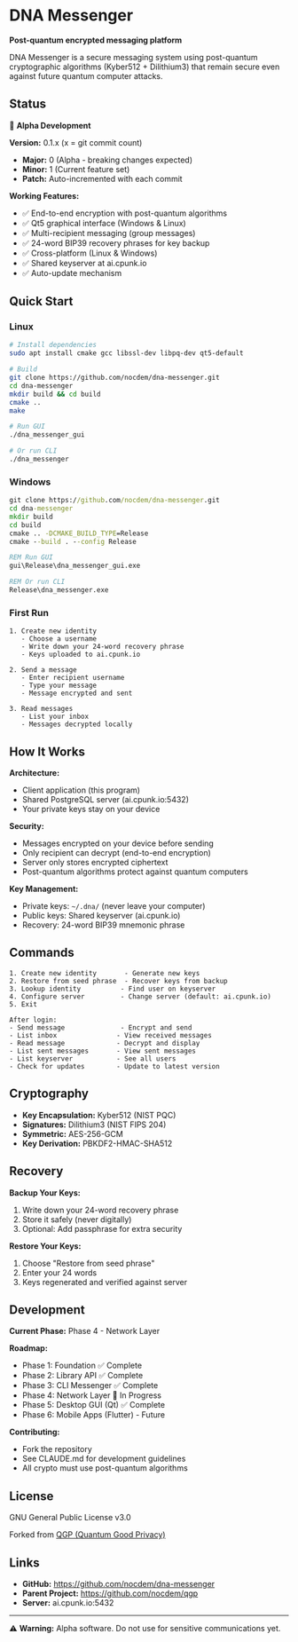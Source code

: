 # DNA Messenger

**Post-quantum encrypted messaging platform**

DNA Messenger is a secure messaging system using post-quantum cryptographic algorithms (Kyber512 + Dilithium3) that remain secure even against future quantum computer attacks.

## Status

🚧 **Alpha Development**

**Version:** 0.1.x (x = git commit count)
- **Major:** 0 (Alpha - breaking changes expected)
- **Minor:** 1 (Current feature set)
- **Patch:** Auto-incremented with each commit

**Working Features:**
- ✅ End-to-end encryption with post-quantum algorithms
- ✅ Qt5 graphical interface (Windows & Linux)
- ✅ Multi-recipient messaging (group messages)
- ✅ 24-word BIP39 recovery phrases for key backup
- ✅ Cross-platform (Linux & Windows)
- ✅ Shared keyserver at ai.cpunk.io
- ✅ Auto-update mechanism

## Quick Start

### Linux

```bash
# Install dependencies
sudo apt install cmake gcc libssl-dev libpq-dev qt5-default

# Build
git clone https://github.com/nocdem/dna-messenger.git
cd dna-messenger
mkdir build && cd build
cmake ..
make

# Run GUI
./dna_messenger_gui

# Or run CLI
./dna_messenger
```

### Windows

```cmd
git clone https://github.com/nocdem/dna-messenger.git
cd dna-messenger
mkdir build
cd build
cmake .. -DCMAKE_BUILD_TYPE=Release
cmake --build . --config Release

REM Run GUI
gui\Release\dna_messenger_gui.exe

REM Or run CLI
Release\dna_messenger.exe
```

### First Run

```
1. Create new identity
   - Choose a username
   - Write down your 24-word recovery phrase
   - Keys uploaded to ai.cpunk.io

2. Send a message
   - Enter recipient username
   - Type your message
   - Message encrypted and sent

3. Read messages
   - List your inbox
   - Messages decrypted locally
```

## How It Works

**Architecture:**
- Client application (this program)
- Shared PostgreSQL server (ai.cpunk.io:5432)
- Your private keys stay on your device

**Security:**
- Messages encrypted on your device before sending
- Only recipient can decrypt (end-to-end encryption)
- Server only stores encrypted ciphertext
- Post-quantum algorithms protect against quantum computers

**Key Management:**
- Private keys: `~/.dna/` (never leave your computer)
- Public keys: Shared keyserver (ai.cpunk.io)
- Recovery: 24-word BIP39 mnemonic phrase

## Commands

```
1. Create new identity       - Generate new keys
2. Restore from seed phrase  - Recover keys from backup
3. Lookup identity          - Find user on keyserver
4. Configure server         - Change server (default: ai.cpunk.io)
5. Exit

After login:
- Send message              - Encrypt and send
- List inbox               - View received messages
- Read message             - Decrypt and display
- List sent messages       - View sent messages
- List keyserver           - See all users
- Check for updates        - Update to latest version
```

## Cryptography

- **Key Encapsulation:** Kyber512 (NIST PQC)
- **Signatures:** Dilithium3 (NIST FIPS 204)
- **Symmetric:** AES-256-GCM
- **Key Derivation:** PBKDF2-HMAC-SHA512

## Recovery

**Backup Your Keys:**
1. Write down your 24-word recovery phrase
2. Store it safely (never digitally)
3. Optional: Add passphrase for extra security

**Restore Your Keys:**
1. Choose "Restore from seed phrase"
2. Enter your 24 words
3. Keys regenerated and verified against server

## Development

**Current Phase:** Phase 4 - Network Layer

**Roadmap:**
- Phase 1: Foundation ✅ Complete
- Phase 2: Library API ✅ Complete
- Phase 3: CLI Messenger ✅ Complete
- Phase 4: Network Layer 🚧 In Progress
- Phase 5: Desktop GUI (Qt) ✅ Complete
- Phase 6: Mobile Apps (Flutter) - Future

**Contributing:**
- Fork the repository
- See CLAUDE.md for development guidelines
- All crypto must use post-quantum algorithms

## License

GNU General Public License v3.0

Forked from [QGP (Quantum Good Privacy)](https://github.com/nocdem/qgp)

## Links

- **GitHub:** https://github.com/nocdem/dna-messenger
- **Parent Project:** https://github.com/nocdem/qgp
- **Server:** ai.cpunk.io:5432

---

⚠️ **Warning:** Alpha software. Do not use for sensitive communications yet.
